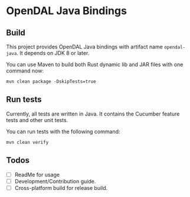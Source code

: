 # OpenDAL Java Bindings

## Build

This project provides OpenDAL Java bindings with artifact name `opendal-java`. It depends on JDK 8 or later.

You can use Maven to build both Rust dynamic lib and JAR files with one command now:

```shell
mvn clean package -DskipTests=true
```

## Run tests

Currently, all tests are written in Java. It contains the Cucumber feature tests and other unit tests.

You can run tests with the following command:

```shell
mvn clean verify
```

## Todos

- [ ] ReadMe for usage
- [ ] Development/Contribution guide.
- [ ] Cross-platform build for release build.
